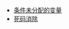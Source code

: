 - [条件未分配的变量](/[[language]]/[[version]]/static-analysis#conditional-unassigned-variables)
- [死码消除](/[[language]]/[[version]]/static-analysis#dead-code-elimination)